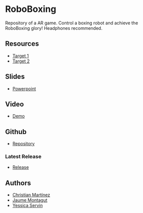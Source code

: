 # RoboBoxing
Repository of a AR game. Control a boxing robot and achieve the RoboBoxing glory!
Headphones recommended.

## Resources
* [Target 1](https://github.com/JaumeMontagut/Boxing_AR/blob/master/BoxingAR/Assets/Editor/Vuforia/ImageTargetTextures/data/leaves_5star_bg.jpg)
* [Target 2](https://github.com/JaumeMontagut/Boxing_AR/blob/master/BoxingAR/Assets/Editor/Vuforia/ImageTargetTextures/data/image_target_create_targets.jpg)

## Slides
* [Powerpoint](https://docs.google.com/presentation/d/1Yg4vpxNnQBafs5Tj1pU5JZUxhQSGx8vDwymMPGa1iDY/edit?usp=sharing)

## Video
* [Demo](https://www.youtube.com/watch?v=D1uMyBW8OeY&feature=youtu.be&ab_channel=Noctrick)

## Github
* [Repository](https://github.com/JaumeMontagut/Boxing_AR)

### Latest Release
* [Release](github.com/JaumeMontagut/Boxing_AR/releases/latest)

## Authors
* [Christian Martínez](https://github.com/christt105)
* [Jaume Montagut](https://github.com/JaumeMontagut)
* [Yessica Servin](https://github.com/YessicaSD)
